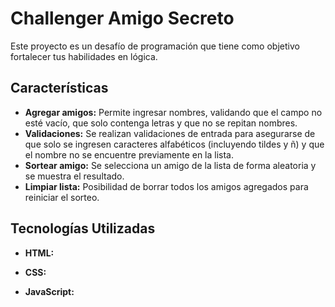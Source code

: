 # Challenger Amigo Secreto
Este proyecto es un desafío de programación que tiene como objetivo fortalecer tus habilidades en lógica.

## Características
- **Agregar amigos:** Permite ingresar nombres, validando que el campo no esté vacío, que solo contenga letras y que no se repitan nombres.
- **Validaciones:** Se realizan validaciones de entrada para asegurarse de que solo se ingresen caracteres alfabéticos (incluyendo tildes y ñ) y que el nombre no se encuentre previamente en la lista.
- **Sortear amigo:** Se selecciona un amigo de la lista de forma aleatoria y se muestra el resultado.
- **Limpiar lista:** Posibilidad de borrar todos los amigos agregados para reiniciar el sorteo.
  
## Tecnologías Utilizadas
- **HTML:**
  
- **CSS:**
  
- **JavaScript:**
